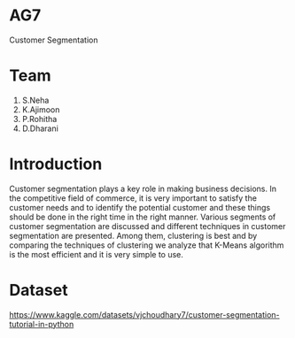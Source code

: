 # AG7
Customer Segmentation 
# Team
1. S.Neha
2. K.Ajimoon
3. P.Rohitha
4. D.Dharani
# Introduction
Customer segmentation plays a key role in making business decisions. In the competitive field of commerce, it is very important to satisfy the customer needs and to identify the potential customer and these things should be done in the right time in the right manner. Various segments of customer segmentation are discussed and different techniques in customer segmentation are presented. Among them, clustering is best and by comparing the techniques of clustering we analyze that K-Means algorithm is the most efficient and it is very simple to use.
# Dataset
https://www.kaggle.com/datasets/vjchoudhary7/customer-segmentation-tutorial-in-python
